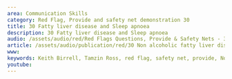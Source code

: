 ```yaml
---
area: Communication Skills
category: Red Flag, Provide and safety net demonstration 30
title: 30 Fatty liver disease and Sleep apnoea
description: 30 Fatty liver disease and Sleep apnoea
audio: /assets/audio/red/Red Flags Questions, Provide & Safety Nets - 30 Fatty liver disease and Sleep apnoea - MQ.mp3
article: /assets/audio/publication/red/30 Non alcoholic fatty liver disease.pdf
www: 
keywords: Keith Birrell, Tamzin Ross, red flag, safety net, provide, Non alcoholic, fatty, liver, disease
youtube: 
--- 
```

